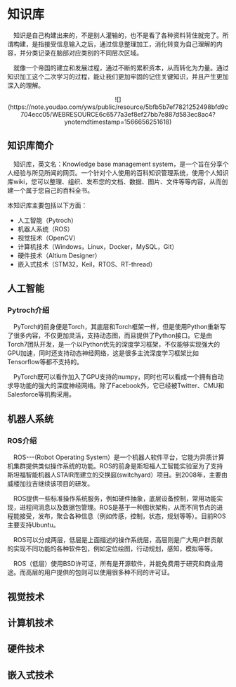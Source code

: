 知识库
======

&emsp;知识是自己构建出来的，不是别人灌输的，也不是看了各种资料背住就完了。所谓构建，是指接受信息输入之后，通过信息整理加工，消化转变为自己理解的内容，并分类记录在脑部对应类别的不同层次区域。

&emsp;就像一个帝国的建立和发展过程，通过不断的累积资本，从而转化为力量。通过知识加工这个二次学习的过程，能让我们更加牢固的记住关键知识，并且产生更加深入的理解。

<center><p>![](https://note.youdao.com/yws/public/resource/5bfb5b7ef7821252498bfd9c704ecc05/WEBRESOURCE6c6577a3ef8ef27bb7e887d583ec8ac4?ynotemdtimestamp=1566656251618)</p></center>

## 知识库简介

&emsp;知识库，英文名：Knowledge base management system，是一个旨在分享个人经验与所见所闻的网页。一个针对个人使用的百科知识管理系统，使用个人知识库wiki，您可以整理、组织、发布您的文档、数据、图片、文件等等内容，从而创建一个属于您自己的百科全书。

本知识库主要包括以下方面： 

- 人工智能（Pytroch）  
- 机器人系统（ROS）  
- 视觉技术（OpenCV）  
- 计算机技术（Windows，Linux，Docker，MySQL，Git）  
- 硬件技术（Altium Designer）
- 嵌入式技术（STM32，Keil，RTOS、RT-thread）  

## 人工智能  
### Pytroch介绍  
&emsp;PyTorch的前身便是Torch，其底层和Torch框架一样，但是使用Python重新写了很多内容，不仅更加灵活，支持动态图，而且提供了Python接口。它是由Torch7团队开发，是一个以Python优先的深度学习框架，不仅能够实现强大的GPU加速，同时还支持动态神经网络，这是很多主流深度学习框架比如Tensorflow等都不支持的。  

&emsp;PyTorch既可以看作加入了GPU支持的numpy，同时也可以看成一个拥有自动求导功能的强大的深度神经网络。除了Facebook外，它已经被Twitter、CMU和Salesforce等机构采用。  

## 机器人系统  
### ROS介绍 
&emsp;ROS---(Robot Operating System）是一个机器人软件平台，它能为异质计算机集群提供类似操作系统的功能。ROS的前身是斯坦福人工智能实验室为了支持斯坦福智能机器人STAIR而建立的交换庭(switchyard）项目。到2008年，主要由威楼加拉吉继续该项目的研发。  

&emsp;ROS提供一些标准操作系统服务，例如硬件抽象，底层设备控制，常用功能实现，进程间消息以及数据包管理。ROS是基于一种图状架构，从而不同节点的进程能接受，发布，聚合各种信息（例如传感，控制，状态，规划等等）。目前ROS主要支持Ubuntu。  

&emsp;ROS可以分成两层，低层是上面描述的操作系统层，高层则是广大用户群贡献的实现不同功能的各种软件包，例如定位绘图，行动规划，感知，模拟等等。  

&emsp;ROS（低层）使用BSD许可证，所有是开源软件，并能免费用于研究和商业用途。而高层的用户提供的包则可以使用很多种不同的许可证。  

## 视觉技术  
## 计算机技术  
## 硬件技术  
## 嵌入式技术  



